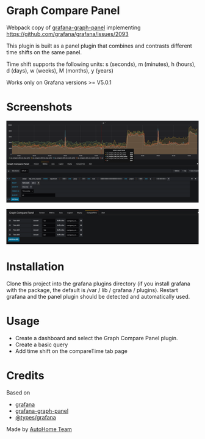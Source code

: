 
# Graph Compare Panel

Webpack copy of [grafana-graph-panel](https://github.com/CorpGlory/grafana-graph-panel) implementing https://github.com/grafana/grafana/issues/2093

This plugin is built as a panel plugin that combines and contrasts different time shifts on the same panel.

Time shift supports the following units: s (seconds), m (minutes), h (hours), d (days), w (weeks), M (months), y (years)

Works only on Grafana versions >= V5.0.1

# Screenshots

![Screenshot1](/dist/screenshots/image-1.png)

![Screenshot2](/dist/screenshots/image-2.png)


# Installation

Clone this project into the grafana plugins directory (if you install grafana with the package, the default is /var / lib / grafana / plugins). Restart grafana and the panel plugin should be detected and automatically used.

# Usage

* Create a dashboard and select the Graph Compare Panel plugin.
* Create a basic query
* Add time shift on the compareTime tab page


# Credits

Based on
* [grafana](https://github.com/grafana/grafana)
* [grafana-graph-panel](https://github.com/CorpGlory/grafana-graph-panel)
* [@types/grafana](https://github.com/CorpGlory/types-grafana)

Made by [AutoHome Team](https://github.com/AutohomeCorp)
